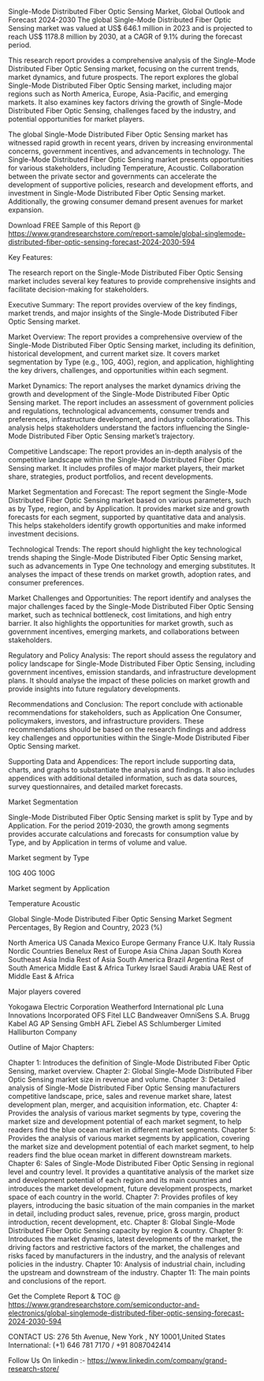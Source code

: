 Single-Mode Distributed Fiber Optic Sensing Market, Global Outlook and Forecast 2024-2030
The global Single-Mode Distributed Fiber Optic Sensing market was valued at US$ 646.1 million in 2023 and is projected to reach US$ 1178.8 million by 2030, at a CAGR of 9.1% during the forecast period.

This research report provides a comprehensive analysis of the Single-Mode Distributed Fiber Optic Sensing market, focusing on the current trends, market dynamics, and future prospects. The report explores the global Single-Mode Distributed Fiber Optic Sensing market, including major regions such as North America, Europe, Asia-Pacific, and emerging markets. It also examines key factors driving the growth of Single-Mode Distributed Fiber Optic Sensing, challenges faced by the industry, and potential opportunities for market players.

The global Single-Mode Distributed Fiber Optic Sensing market has witnessed rapid growth in recent years, driven by increasing environmental concerns, government incentives, and advancements in technology. The Single-Mode Distributed Fiber Optic Sensing market presents opportunities for various stakeholders, including Temperature, Acoustic. Collaboration between the private sector and governments can accelerate the development of supportive policies, research and development efforts, and investment in Single-Mode Distributed Fiber Optic Sensing market. Additionally, the growing consumer demand present avenues for market expansion.

Download FREE Sample of this Report @ https://www.grandresearchstore.com/report-sample/global-singlemode-distributed-fiber-optic-sensing-forecast-2024-2030-594

Key Features:

The research report on the Single-Mode Distributed Fiber Optic Sensing market includes several key features to provide comprehensive insights and facilitate decision-making for stakeholders.

Executive Summary: The report provides overview of the key findings, market trends, and major insights of the Single-Mode Distributed Fiber Optic Sensing market.

Market Overview: The report provides a comprehensive overview of the Single-Mode Distributed Fiber Optic Sensing market, including its definition, historical development, and current market size. It covers market segmentation by Type (e.g., 10G, 40G), region, and application, highlighting the key drivers, challenges, and opportunities within each segment.

Market Dynamics: The report analyses the market dynamics driving the growth and development of the Single-Mode Distributed Fiber Optic Sensing market. The report includes an assessment of government policies and regulations, technological advancements, consumer trends and preferences, infrastructure development, and industry collaborations. This analysis helps stakeholders understand the factors influencing the Single-Mode Distributed Fiber Optic Sensing market’s trajectory.

Competitive Landscape: The report provides an in-depth analysis of the competitive landscape within the Single-Mode Distributed Fiber Optic Sensing market. It includes profiles of major market players, their market share, strategies, product portfolios, and recent developments.

Market Segmentation and Forecast: The report segment the Single-Mode Distributed Fiber Optic Sensing market based on various parameters, such as by Type, region, and by Application. It provides market size and growth forecasts for each segment, supported by quantitative data and analysis. This helps stakeholders identify growth opportunities and make informed investment decisions.

Technological Trends: The report should highlight the key technological trends shaping the Single-Mode Distributed Fiber Optic Sensing market, such as advancements in Type One technology and emerging substitutes. It analyses the impact of these trends on market growth, adoption rates, and consumer preferences.

Market Challenges and Opportunities: The report identify and analyses the major challenges faced by the Single-Mode Distributed Fiber Optic Sensing market, such as technical bottleneck, cost limitations, and high entry barrier. It also highlights the opportunities for market growth, such as government incentives, emerging markets, and collaborations between stakeholders.

Regulatory and Policy Analysis: The report should assess the regulatory and policy landscape for Single-Mode Distributed Fiber Optic Sensing, including government incentives, emission standards, and infrastructure development plans. It should analyse the impact of these policies on market growth and provide insights into future regulatory developments.

Recommendations and Conclusion: The report conclude with actionable recommendations for stakeholders, such as Application One Consumer, policymakers, investors, and infrastructure providers. These recommendations should be based on the research findings and address key challenges and opportunities within the Single-Mode Distributed Fiber Optic Sensing market.

Supporting Data and Appendices: The report include supporting data, charts, and graphs to substantiate the analysis and findings. It also includes appendices with additional detailed information, such as data sources, survey questionnaires, and detailed market forecasts.

Market Segmentation

Single-Mode Distributed Fiber Optic Sensing market is split by Type and by Application. For the period 2019-2030, the growth among segments provides accurate calculations and forecasts for consumption value by Type, and by Application in terms of volume and value.

Market segment by Type

10G
40G
100G

Market segment by Application

Temperature
Acoustic

Global Single-Mode Distributed Fiber Optic Sensing Market Segment Percentages, By Region and Country, 2023 (%)

North America
US
Canada
Mexico
Europe
Germany
France
U.K.
Italy
Russia
Nordic Countries
Benelux
Rest of Europe
Asia
China
Japan
South Korea
Southeast Asia
India
Rest of Asia
South America
Brazil
Argentina
Rest of South America
Middle East & Africa
Turkey
Israel
Saudi Arabia
UAE
Rest of Middle East & Africa

Major players covered

Yokogawa Electric Corporation
Weatherford International plc
Luna Innovations Incorporated
OFS Fitel LLC
Bandweaver
OmniSens S.A.
Brugg Kabel AG
AP Sensing GmbH
AFL
Ziebel AS
Schlumberger Limited
Halliburton Company

Outline of Major Chapters:

Chapter 1: Introduces the definition of Single-Mode Distributed Fiber Optic Sensing, market overview.
Chapter 2: Global Single-Mode Distributed Fiber Optic Sensing market size in revenue and volume.
Chapter 3: Detailed analysis of Single-Mode Distributed Fiber Optic Sensing manufacturers competitive landscape, price, sales and revenue market share, latest development plan, merger, and acquisition information, etc.
Chapter 4: Provides the analysis of various market segments by type, covering the market size and development potential of each market segment, to help readers find the blue ocean market in different market segments.
Chapter 5: Provides the analysis of various market segments by application, covering the market size and development potential of each market segment, to help readers find the blue ocean market in different downstream markets.
Chapter 6: Sales of Single-Mode Distributed Fiber Optic Sensing in regional level and country level. It provides a quantitative analysis of the market size and development potential of each region and its main countries and introduces the market development, future development prospects, market space of each country in the world.
Chapter 7: Provides profiles of key players, introducing the basic situation of the main companies in the market in detail, including product sales, revenue, price, gross margin, product introduction, recent development, etc.
Chapter 8: Global Single-Mode Distributed Fiber Optic Sensing capacity by region & country.
Chapter 9: Introduces the market dynamics, latest developments of the market, the driving factors and restrictive factors of the market, the challenges and risks faced by manufacturers in the industry, and the analysis of relevant policies in the industry.
Chapter 10: Analysis of industrial chain, including the upstream and downstream of the industry.
Chapter 11: The main points and conclusions of the report.

Get the Complete Report & TOC @ https://www.grandresearchstore.com/semiconductor-and-electronics/global-singlemode-distributed-fiber-optic-sensing-forecast-2024-2030-594

CONTACT US:
276 5th Avenue, New York , NY 10001,United States
International: (+1) 646 781 7170 / +91 8087042414

Follow Us On linkedin :- https://www.linkedin.com/company/grand-research-store/
